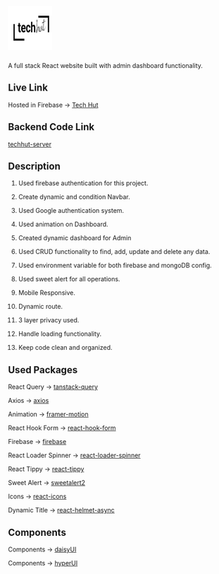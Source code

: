 # <img src="/src/assets/techhut-logo.png" alt="logo" width="100" height="100">

A full stack React website built with admin dashboard functionality.

## Live Link

Hosted in Firebase -> [Tech Hut](https://techhut-8c28a.web.app)

## Backend Code Link

[techhut-server](https://github.com/mashudalhasan/techhut-server)

## Description

1. Used firebase authentication for this project.

2. Create dynamic and condition Navbar.

3. Used Google authentication system.

4. Used animation on Dashboard.

5. Created dynamic dashboard for Admin

6. Used CRUD functionality to find, add, update and delete any data.

7. Used environment variable for both firebase and mongoDB config.

8. Used sweet alert for all operations.

9. Mobile Responsive.

10. Dynamic route.

11. 3 layer privacy used.

12. Handle loading functionality.

13. Keep code clean and organized.

## Used Packages

React Query -> [tanstack-query](https://tanstack.com/query/latest)

Axios -> [axios](https://axios-http.com/docs/intro)

Animation -> [framer-motion](https://www.framer.com/motion/)

React Hook Form -> [react-hook-form](https://react-hook-form.com/)

Firebase -> [firebase](https://firebase.google.com/)

React Loader Spinner -> [react-loader-spinner](https://mhnpd.github.io/react-loader-spinner/)

React Tippy -> [react-tippy](https://github.com/tvkhoa/react-tippy)

Sweet Alert -> [sweetalert2](https://sweetalert2.github.io/)

Icons -> [react-icons](https://react-icons.github.io/react-icons)

Dynamic Title -> [react-helmet-async](https://www.npmjs.com/package/react-helmet-async)

## Components

Components -> [daisyUI](https://daisyui.com/)

Components -> [hyperUI](https://www.hyperui.dev/)
